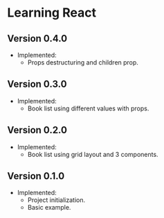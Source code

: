 # Learning React

## Version 0.4.0
- Implemented:
  - Props destructuring and children prop.

## Version 0.3.0
- Implemented:
  - Book list using different values with props.

## Version 0.2.0
- Implemented:
  - Book list using grid layout and 3 components.

## Version 0.1.0
- Implemented:
  - Project initialization.
  - Basic example.
